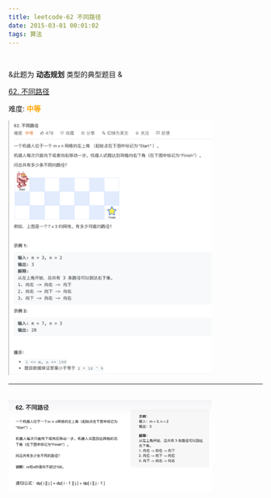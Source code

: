 ```yaml
---
title: leetcode-62 不同路径
date: 2015-03-01 00:01:02
tags: 算法
---
```



<br>

&此题为 **动态规划** 类型的典型题目 &



[62. 不同路径](https://leetcode-cn.com/problems/unique-paths/)

难度:  <font color="orange">**中等**</font>


<img src="leetcode-62-不同路径/0.png" width = 80% height = 50% />


---

<br>


<img src="leetcode-62-不同路径/1.png" width = 80% height = 50% />
